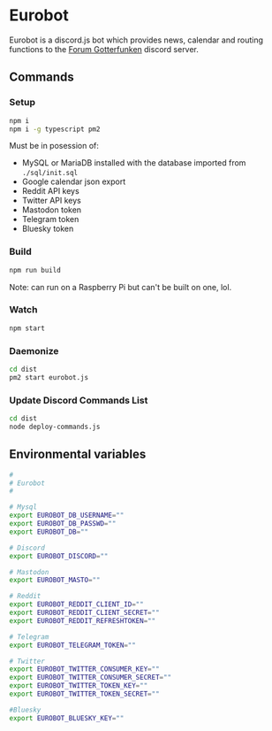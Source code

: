 # Eurobot

Eurobot is a discord.js bot which provides news, calendar and routing functions to the [Forum Gotterfunken](https://discord.com/servers/forum-gotterfunken-257838262943481857) discord server.

## Commands

### Setup
```bash
npm i
npm i -g typescript pm2
```

Must be in posession of:  
- MySQL or MariaDB installed with the database imported from `./sql/init.sql`  
- Google calendar json export  
- Reddit API keys  
- Twitter API keys  
- Mastodon token  
- Telegram token  
- Bluesky token

### Build
```bash
npm run build
```

Note: can run on a Raspberry Pi but can't be built on one, lol.

### Watch
```bash
npm start
```

### Daemonize
```bash
cd dist
pm2 start eurobot.js
```

### Update Discord Commands List

```bash
cd dist
node deploy-commands.js
```

## Environmental variables

```bash
#
# Eurobot
#

# Mysql
export EUROBOT_DB_USERNAME=""
export EUROBOT_DB_PASSWD=""
export EUROBOT_DB=""

# Discord
export EUROBOT_DISCORD=""

# Mastodon
export EUROBOT_MASTO=""

# Reddit
export EUROBOT_REDDIT_CLIENT_ID=""
export EUROBOT_REDDIT_CLIENT_SECRET=""
export EUROBOT_REDDIT_REFRESHTOKEN=""

# Telegram
export EUROBOT_TELEGRAM_TOKEN=""

# Twitter
export EUROBOT_TWITTER_CONSUMER_KEY=""
export EUROBOT_TWITTER_CONSUMER_SECRET=""
export EUROBOT_TWITTER_TOKEN_KEY=""
export EUROBOT_TWITTER_TOKEN_SECRET=""

#Bluesky
export EUROBOT_BLUESKY_KEY=""

```